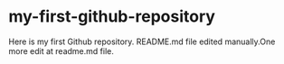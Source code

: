 # my-first-github-repository
Here is my first Github repository.
README.md file edited manually.One more edit at readme.md file.
